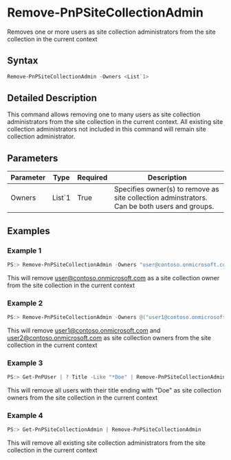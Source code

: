 # Remove-PnPSiteCollectionAdmin
Removes one or more users as site collection administrators from the site collection in the current context
## Syntax
```powershell
Remove-PnPSiteCollectionAdmin -Owners <List`1>
```


## Detailed Description
This command allows removing one to many users as site collection administrators from the site collection in the current context. All existing site collection administrators not included in this command will remain site collection administrator.

## Parameters
Parameter|Type|Required|Description
---------|----|--------|-----------
|Owners|List`1|True|Specifies owner(s) to remove as site collection adminstrators. Can be both users and groups.|
## Examples

### Example 1
```powershell
PS:> Remove-PnPSiteCollectionAdmin -Owners "user@contoso.onmicrosoft.com"
```
This will remove user@contoso.onmicrosoft.com as a site collection owner from the site collection in the current context

### Example 2
```powershell
PS:> Remove-PnPSiteCollectionAdmin -Owners @("user1@contoso.onmicrosoft.com", "user2@contoso.onmicrosoft.com")
```
This will remove user1@contoso.onmicrosoft.com and user2@contoso.onmicrosoft.com as site collection owners from the site collection in the current context

### Example 3
```powershell
PS:> Get-PnPUser | ? Title -Like "*Doe" | Remove-PnPSiteCollectionAdmin
```
This will remove all users with their title ending with "Doe" as site collection owners from the site collection in the current context

### Example 4
```powershell
PS:> Get-PnPSiteCollectionAdmin | Remove-PnPSiteCollectionAdmin
```
This will remove all existing site collection administrators from the site collection in the current context
